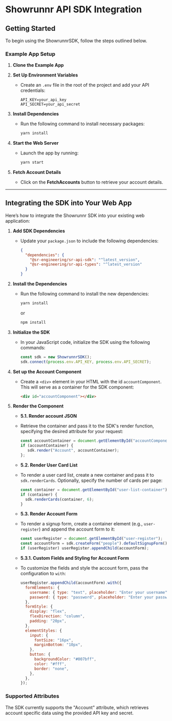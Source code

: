 # Showrunnr API SDK Integration

## Getting Started

To begin using the ShowrunnrSDK, follow the steps outlined below.

### Example App Setup

1. **Clone the Example App**

2. **Set Up Environment Variables**
   - Create an `.env` file in the root of the project and add your API credentials:
     ```
     API_KEY=your_api_key
     API_SECRET=your_api_secret
     ```

3. **Install Dependencies**
   - Run the following command to install necessary packages:
     ```bash
     yarn install
     ```

4. **Start the Web Server**
   - Launch the app by running:
     ```bash
     yarn start
     ```

5. **Fetch Account Details**
   - Click on the **FetchAccounts** button to retrieve your account details.

---

## Integrating the SDK into Your Web App

Here’s how to integrate the Showrunnr SDK into your existing web application:

1. **Add SDK Dependencies**
   - Update your `package.json` to include the following dependencies:
     ```json
     {
       "dependencies": {
         "@sr-engineering/sr-api-sdk": "^latest_version",
         "@sr-engineering/sr-api-types": "^latest_version"
       }
     }
     ```

2. **Install the Dependencies**
   - Run the following command to install the new dependencies:
     ```bash
     yarn install
     ```
     or
     ```bash
     npm install
     ```

3. **Initialize the SDK**
   - In your JavaScript code, initialize the SDK using the following commands:
     ```javascript
     const sdk = new ShowrunnrSDK();
     sdk.connect(process.env.API_KEY, process.env.API_SECRET);
     ```

4. **Set up the Account Component**
   - Create a `<div>` element in your HTML with the id `accountComponent`. This will serve as a container for the SDK component:
     
     ```html
     <div id="accountComponent"></div>
     ```

5. **Render the Component**

      - **5.1. Render account JSON**
   - Retrieve the container and pass it to the SDK's render function, specifying the desired attribute for your request:
      ```javascript
      const accountContainer = document.getElementById("accountComponent");
      if (accountContainer) {
         sdk.render("Account", accountContainer);
      };
      ```
           
   - **5.2. Render User Card List**  
      
   - To render a user card list, create a new container and pass it to `sdk.renderCards`. Optionally, specify the number of cards per page:
      ```javascript
      const container = document.getElementById("user-list-container");
      if (container) {
        sdk.renderCards(container, 6);
      }
      ```
   
   - **5.3. Render Account Form**  
      
   - To render a signup form, create a container element (e.g., `user-register`) and append the account form to it:
      ```javascript
      const userRegister = document.getElementById("user-register");
      const accountForm = sdk.createForm("people").defaultSignupForm();
      if (userRegister) userRegister.appendChild(accountForm);
      ```
   
   - **5.3.1. Custom Fields and Styling for Account Form**
      
   - To customize the fields and style the account form, pass the configuration to `with`:
      ```javascript
      userRegister.appendChild(accountForm).with({
        formElements: {
          username: { type: "text", placeholder: "Enter your username" },
          password: { type: "password", placeholder: "Enter your password" },
        },
        formStyle: {
          display: "flex",
          flexDirection: "column",
          padding: "20px",
        },
        elementStyles: {
          input: {
            fontSize: "16px",
            marginBottom: "10px",
          },
          button: {
            backgroundColor: "#007bff",
            color: "#fff",
            border: "none",
          },
        },
      });
      ```

### Supported Attributes

The SDK currently supports the "Account" attribute, which retrieves account specific data using the provided API key and secret.



